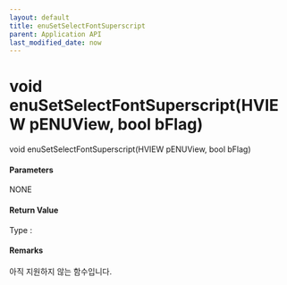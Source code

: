 ```yaml
---
layout: default
title: enuSetSelectFontSuperscript
parent: Application API
last_modified_date: now
---
```

# void enuSetSelectFontSuperscript\(HVIEW pENUView, bool bFlag\)

void enuSetSelectFontSuperscript\(HVIEW pENUView, bool bFlag\)

#### Parameters

NONE

#### Return Value

Type :

#### Remarks

아직 지원하지 않는 함수입니다.

#### 



#### 




